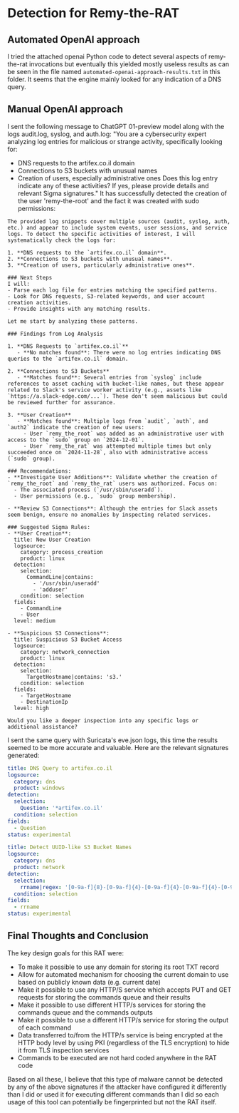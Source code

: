 
# Detection for Remy-the-RAT

## Automated OpenAI approach
I tried the attached openai Python code to detect several aspects of remy-the-rat invocations but eventually this yielded mostly useless results as can be seen in the file named `automated-openai-approach-results.txt` in this folder. It seems that the engine mainly looked for any indication of a DNS query.

## Manual OpenAI approach
I sent the following message to ChatGPT 01-preview model along with the logs audit.log, syslog, and auth.log: 
"You are a cybersecurity expert analyzing log entries for malicious or strange activity, specifically looking for:
- DNS requests to the artifex.co.il domain
- Connections to S3 buckets with unusual names
- Creation of users, especially administrative ones
Does this log entry indicate any of these activities? If yes, please provide details and relevant Sigma signatures."
It has successfully detected the creation of the user 'remy-the-root' and the fact it was created with sudo permissions:
```commandline
The provided log snippets cover multiple sources (audit, syslog, auth, etc.) and appear to include system events, user sessions, and service logs. To detect the specific activities of interest, I will systematically check the logs for:

1. **DNS requests to the `artifex.co.il` domain**.
2. **Connections to S3 buckets with unusual names**.
3. **Creation of users, particularly administrative ones**.

### Next Steps
I will:
- Parse each log file for entries matching the specified patterns.
- Look for DNS requests, S3-related keywords, and user account creation activities.
- Provide insights with any matching results.

Let me start by analyzing these patterns.

### Findings from Log Analysis

1. **DNS Requests to `artifex.co.il`**
   - **No matches found**: There were no log entries indicating DNS queries to the `artifex.co.il` domain.

2. **Connections to S3 Buckets**
   - **Matches found**: Several entries from `syslog` include references to asset caching with bucket-like names, but these appear related to Slack's service worker activity (e.g., assets like `https://a.slack-edge.com/...`). These don't seem malicious but could be reviewed further for assurance.

3. **User Creation**
   - **Matches found**: Multiple logs from `audit`, `auth`, and `auth2` indicate the creation of new users:
     - User `remy_the_root` was added as an administrative user with access to the `sudo` group on `2024-12-01`.
     - User `remy_the_rat` was attempted multiple times but only succeeded once on `2024-11-28`, also with administrative access (`sudo` group).

### Recommendations:
- **Investigate User Additions**: Validate whether the creation of `remy_the_root` and `remy_the_rat` users was authorized. Focus on:
  - The associated process (`/usr/sbin/useradd`).
  - User permissions (e.g., `sudo` group membership).

- **Review S3 Connections**: Although the entries for Slack assets seem benign, ensure no anomalies by inspecting related services.

### Suggested Sigma Rules:
- **User Creation**:
  title: New User Creation
  logsource:
    category: process_creation
    product: linux
  detection:
    selection:
      CommandLine|contains:
        - '/usr/sbin/useradd'
        - 'adduser'
    condition: selection
  fields:
    - CommandLine
    - User
  level: medium

- **Suspicious S3 Connections**:
  title: Suspicious S3 Bucket Access
  logsource:
    category: network_connection
    product: linux
  detection:
    selection:
      TargetHostname|contains: 's3.'
    condition: selection
  fields:
    - TargetHostname
    - DestinationIp
  level: high

Would you like a deeper inspection into any specific logs or additional assistance?
```

I sent the same query with Suricata's eve.json logs, this time the results seemed to be more accurate and valuable. Here are the relevant signatures generated:
```yaml
title: DNS Query to artifex.co.il
logsource:
  category: dns
  product: windows
detection:
  selection:
    Question: '*artifex.co.il'
  condition: selection
fields:
  - Question
status: experimental
```

```yaml
title: Detect UUID-like S3 Bucket Names
logsource:
  category: dns
  product: network
detection:
  selection:
    rrname|regex: '[0-9a-f]{8}-[0-9a-f]{4}-[0-9a-f]{4}-[0-9a-f]{4}-[0-9a-f]{12}\.s3\.amazonaws\.com'
  condition: selection
fields:
  - rrname
status: experimental
```

## Final Thoughts and Conclusion
The key design goals for this RAT were:
- To make it possible to use any domain for storing its root TXT record
- Allow for automated mechanism for choosing the current domain to use based on publicly known data (e.g. current date)
- Make it possible to use any HTTP/S service which accepts PUT and GET requests for storing the commands queue and their results
- Make it possible to use different HTTP/s services for storing the commands queue and the commands outputs
- Make it possible to use a different HTTP/s service for storing the output of each command
- Data transferred to/from the HTTP/s service is being encrypted at the HTTP body level by using PKI (regardless of the TLS encryption) to hide it from TLS inspection services
- Commands to be executed are not hard coded anywhere in the RAT code

Based on all these, I believe that this type of malware cannot be detected by any of the above signatures if the attacker have configured it differently than I did or used it for executing different commands than I did so each usage of this tool can potentially be fingerprinted but not the RAT itself.
